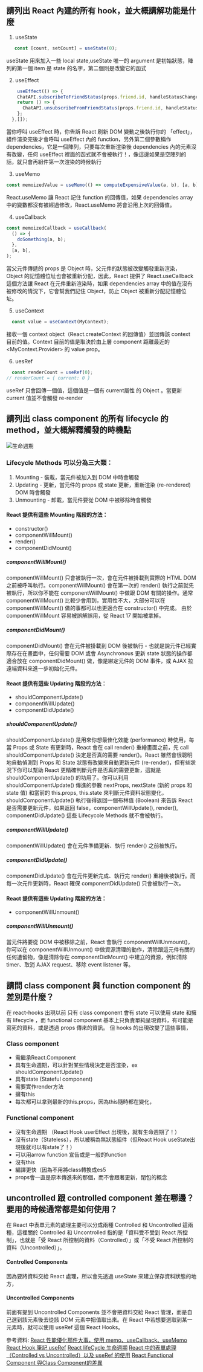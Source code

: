 ## 請列出 React 內建的所有 hook，並大概講解功能是什麼
1. useState
```js
   const [count, setCount] = useState(0);
```
useState 用來加入一些 local state,useState 唯一的 argument 是初始狀態，陣列的第一個 item 是 state 的名字，第二個則是改變它的函式

2. useEffect
```js
    useEffect(() => {
    ChatAPI.subscribeToFriendStatus(props.friend.id, handleStatusChange);
    return () => {
      ChatAPI.unsubscribeFromFriendStatus(props.friend.id, handleStatusChange);
    };
  },[]);
```
當你呼叫 useEffect 時，你告訴 React 刷新 DOM 變動之後執行你的 「effect」，組件渲染完後才會呼叫 useEffect 內的 function，另外第二個參數稱作 dependencies，它是一個陣列，只要每次重新渲染後 dependencies 內的元素沒有改變，任何 useEffect 裡面的函式就不會被執行！，像這邊如果是空陣列的話，就只會再組件第一次渲染的時候執行

3. useMemo
```js
const memoizedValue = useMemo(() => computeExpensiveValue(a, b), [a, b]);
```
React.useMemo 讓 React 記住 function 的回傳值，如果 dependencies array 中的變數都沒有被經過修改，React.useMemo 將會沿用上次的回傳值。

4. useCallback
```js
const memoizedCallback = useCallback(
  () => {
    doSomething(a, b);
  },
  [a, b],
);
```
當父元件傳遞的 props 是 Object 時，父元件的狀態被改變觸發重新渲染，Object 的記憶體位址也會被重新分配，因此，React 提供了 React.useCallback 這個方法讓 React 在元件重新渲染時，如果 dependencies array 中的值在沒有被修改的情況下，它會幫我們記住 Object，防止 Object 被重新分配記憶體位址。

5. useContext 
```js
  const value = useContext(MyContext);
```
接收一個 context object（React.createContext 的回傳值）並回傳該 context 目前的值。Context 目前的值是取決於由上層 component 距離最近的 <MyContext.Provider> 的 value prop。

6. uesRef
```js
  const renderCount = useRef(0);  
// renderCount = { current: 0 }
```
useRef 只會回傳一個值，這個值是一個有 current屬性 的 Object 。當更新 current 值並不會觸發 re-render

## 請列出 class component 的所有 lifecycle 的 method，並大概解釋觸發的時機點
![生命週期](https://miro.medium.com/max/2256/1*LJvN_m5gZ7w6zT_LrYXUJw.png)

### Lifecycle Methods 可以分為三大類：

1. Mounting - 裝載，當元件被加入到 DOM 中時會觸發
2. Updating - 更新，當元件的 props 或 state 更新，重新渲染 (re-rendered) DOM 時會觸發
3. Unmounting - 卸載，當元件要從 DOM 中被移除時會觸發

#### React 提供有這些 Mounting 階段的方法：

- constructor()
- componentWillMount()
- render()
- componentDidMount()

##### componentWillMount()
componentWillMount() 只會被執行一次，會在元件被掛載到實際的 HTML DOM 之前被呼叫執行。componentWillMount() 會在第一次的 render() 執行之前就先被執行，所以你不能在 componentWillMount() 中做跟 DOM 有關的操作。通常 componentWillMount() 比較少會用到，實用性不大，大部分可以在 componentWillMount() 做的事都可以也更適合在 constructor() 中完成。
由於 componentWillMount 容易被誤解誤用，從 React 17 開始被拿掉。
##### componentDidMount()
componentDidMount() 會在元件被掛載到 DOM 後被執行 - 也就是說元件已經實際存在在畫面中，任何需要 DOM 或會 Asynchronous 更新 state 狀態的操作都適合放在 componentDidMount() 做，像是綁定元件的 DOM 事件，或 AJAX 拉遠端資料來進一步初始化元件。

#### React 提供有這些 Updating 階段的方法：
- shouldComponentUpdate()
- componentWillUpdate()
- componentDidUpdate()
##### shouldComponentUpdate()
  shouldComponentUpdate() 是用來你想最佳化效能 (performance) 時使用，每當 Props 或 State 有更新時，React 會在 call render() 重繪畫面之前，先 call shouldComponentUpdate() 決定是否真的需要 render()。React 雖然會很聰明地自動偵測到 Props 和 State 狀態有改變來自動更新元件 (re-render)，但有些狀況下你可以幫助 React 更精確判斷元件是否真的需要更新，這就是 shouldComponentUpdate() 的功用了。你可以利用 shouldComponentUpdate() 傳進的參數 nextProps, nextState (新的 props 和 state 值) 和當前的 this.props, this.state 來判斷元件資料狀態變化，shouldComponentUpdate() 執行後得返回一個布林值 (Boolean) 來告訴 React 是否需要更新元件，如果返回 false，componentWillUpdate(), render(), componentDidUpdate() 這些 Lifecycole Methods 就不會被執行。
##### componentWillUpdate()
  componentWillUpdate() 會在元件準備更新、執行 render() 之前被執行。
##### componentDidUpdate()
  componentDidUpdate() 會在元件更新完成、執行完 render() 重繪後被執行。而每一次元件更新時，React 確保 componentDidUpdate() 只會被執行一次。
#### React 提供有這些 Updating 階段的方法：
- componentWillUnmount()
##### componentWillUnmount()
當元件將要從 DOM 中被移除之前，React 會執行 componentWillUnmount()，你可以在 componentWillUnmount() 中做資源清理的動作，清除跟這元件有關的任何遺留物，像是清除你在 componentDidMount() 中建立的資源，例如清除 timer、取消 AJAX request、移除 event listener 等。 

## 請問 class component 與 function component 的差別是什麼？
在 react-hooks 出現以前 只有 class component 會有 state 可以使用 state 和擁有 lifecycle ，而 functional component 基本上只負責單純呈現資料，有可能是寫死的資料，或是透過 props 傳來的資訊。
但 hooks 的出現改變了這些事情，
### Class component
- 需繼承React.Component
- 具有生命週期，可以針對某些情境決定是否渲染，ex shouldComponentUpdate()
- 具有state (Stateful component)
- 需要實作render方法
- 擁有this
- 每次都可以拿到最新的this.props，因為this隨時都在變化，
### Functional component
- 沒有生命週期 （React Hook userEffect 出現後，就有生命週期了！）
- 沒有state（Stateless），所以被稱為無狀態組件（但React Hook useState出現後就可以有state了！）
- 可以用arrow function 宣告或是一般的function
- 沒有this
- 編譯更快（因為不用將class轉換成es5
- props會一直是原本傳進來的那個，而不會跟著更新，閉包的概念

## uncontrolled 跟 controlled component 差在哪邊？要用的時候通常都是如何使用？

在 React 中表單元素的處理主要可以分成兩種 Controlled 和 Uncontrolled 這兩種，這裡關於 Controlled 和 Uncontrolled 指的是「資料受不受到 React 所控制」，也就是「受 React 所控制的資料（Controlled）」或「不受 React 所控制的資料（Uncontrolled）」。

#### Controlled Components
因為要將資料交給 React 處理，所以會先透過 useState 來建立保存資料狀態的地方，
#### Uncontrolled Components 
前面有提到 Uncontrolled Components 並不會把資料交給 React 管理，而是自己選到該元素後去從該 DOM 元素中把值取出來。在 React 中若想要選取到某一元素時，就可以使用 useRef 這個 React Hooks。

參考資料:
[React 性能優化那件大事，使用 memo、useCallback、useMemo](https://medium.com/%E6%89%8B%E5%AF%AB%E7%AD%86%E8%A8%98/react-optimize-performance-using-memo-usecallback-usememo-a76b6b272df3)
[React Hook 筆記 useRef](https://medium.com/hannah-lin/react-hook-%E7%AD%86%E8%A8%98-useref-c628cbf0d7fb)
[React lifeCycle 生命週期](https://www.fooish.com/reactjs/component-lifecycle.html#mounting-lifecycle-methods)
[React 中的表單處理（Controlled vs Uncontrolled）以及 useRef 的使用](https://ithelp.ithome.com.tw/articles/10227866)
[React Functional Component 與Class Component的差異](https://medium.com/coding-hot-pot/react-functional-component-v-s-class-component-e46c6dc5a319)
